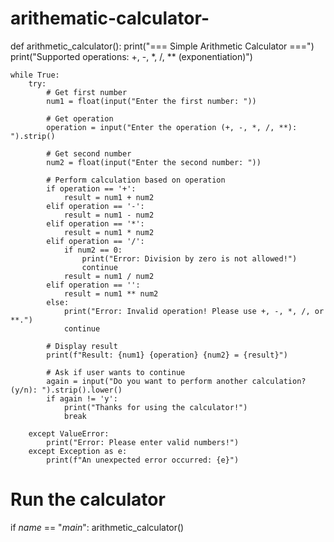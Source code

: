 # arithematic-calculator-




def arithmetic_calculator():
    print("=== Simple Arithmetic Calculator ===")
    print("Supported operations: +, -, *, /, ** (exponentiation)")
    
    while True:
        try:
            # Get first number
            num1 = float(input("Enter the first number: "))
            
            # Get operation
            operation = input("Enter the operation (+, -, *, /, **): ").strip()
            
            # Get second number
            num2 = float(input("Enter the second number: "))
            
            # Perform calculation based on operation
            if operation == '+':
                result = num1 + num2
            elif operation == '-':
                result = num1 - num2
            elif operation == '*':
                result = num1 * num2
            elif operation == '/':
                if num2 == 0:
                    print("Error: Division by zero is not allowed!")
                    continue
                result = num1 / num2
            elif operation == '':
                result = num1 ** num2
            else:
                print("Error: Invalid operation! Please use +, -, *, /, or **.")
                continue
            
            # Display result
            print(f"Result: {num1} {operation} {num2} = {result}")
            
            # Ask if user wants to continue
            again = input("Do you want to perform another calculation? (y/n): ").strip().lower()
            if again != 'y':
                print("Thanks for using the calculator!")
                break
                
        except ValueError:
            print("Error: Please enter valid numbers!")
        except Exception as e:
            print(f"An unexpected error occurred: {e}")

# Run the calculator
if _name_ == "_main_":
    arithmetic_calculator()
